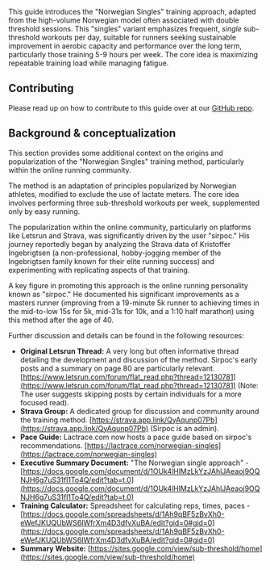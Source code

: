 This guide introduces the "Norwegian Singles" training approach, adapted from the high-volume Norwegian model often associated with double threshold sessions. This "singles" variant emphasizes frequent, *single* sub-threshold workouts per day, suitable for runners seeking sustainable improvement in aerobic capacity and performance over the long term, particularly those training 5-9 hours per week. The core idea is maximizing repeatable training load while managing fatigue.

## Contributing

Please read up on how to contribute to this guide over at our [GitHub repo](https://github.com/bart6114/norwegian-singles).

## Background & conceptualization

This section provides some additional context on the origins and popularization of the "Norwegian Singles" training method, particularly within the online running community.

The method is an adaptation of principles popularized by Norwegian athletes, modified to exclude the use of lactate meters. The core idea involves performing three sub-threshold workouts per week, supplemented only by easy running.

The popularization within the online community, particularly on platforms like Letsrun and Strava, was significantly driven by the user "sirpoc." His journey reportedly began by analyzing the Strava data of Kristoffer Ingebrigtsen (a non-professional, hobby-jogging member of the Ingebrigtsen family known for their elite running success) and experimenting with replicating aspects of that training.

A key figure in promoting this approach is the online running personality known as "sirpoc." He documented his significant improvements as a masters runner (improving from a 19-minute 5k runner to achieving times in the mid-to-low 15s for 5k, mid-31s for 10k, and a 1:10 half marathon) using this method after the age of 40.

Further discussion and details can be found in the following resources:

*   **Original Letsrun Thread:** A very long but often informative thread detailing the development and discussion of the method. Sirpoc's early posts and a summary on page 80 are particularly relevant. [https://www.letsrun.com/forum/flat_read.php?thread=12130781](https://www.letsrun.com/forum/flat_read.php?thread=12130781) (Note: The user suggests skipping posts by certain individuals for a more focused read).
*   **Strava Group:** A dedicated group for discussion and community around the training method. [https://strava.app.link/QyAqunp07Pb](https://strava.app.link/QyAqunp07Pb) (Sirpoc is an admin).
*   **Pace Guide:** Lactrace.com now hosts a pace guide based on sirpoc's recommendations. [https://lactrace.com/norwegian-singles](https://lactrace.com/norwegian-singles)
*   **Executive Summary Document:** "The Norwegian single approach" - [https://docs.google.com/document/d/1OUk4lHlMzLkYzJAhlJAeaoj9OQNJH6g7uS31fl1To4Q/edit?tab=t.0](https://docs.google.com/document/d/1OUk4lHlMzLkYzJAhlJAeaoj9OQNJH6g7uS31fl1To4Q/edit?tab=t.0)
*   **Training Calculator:** Spreadsheet for calculating reps, times, paces - [https://docs.google.com/spreadsheets/d/1Ah9qBF5zBvXh0-eWefJKUQUbWS6IWfrXm4D3dfvXuBA/edit?gid=0#gid=0](https://docs.google.com/spreadsheets/d/1Ah9qBF5zBvXh0-eWefJKUQUbWS6IWfrXm4D3dfvXuBA/edit?gid=0#gid=0)
*   **Summary Website:** [https://sites.google.com/view/sub-threshold/home](https://sites.google.com/view/sub-threshold/home)
